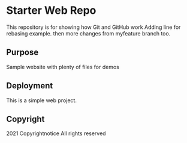 # Starter Web Repo

This repository is for showing how Git and GitHub work
Adding line for rebasing example. then more changes from myfeature branch too.
## Purpose

Sample website with plenty of files for demos

## Deployment
This is a simple web project.


## Copyright
2021 Copyrightnotice
All rights reserved 
